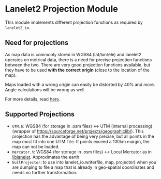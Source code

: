 # Lanelet2 Projection Module

This module implements different projection functions as required by `lanelet2_io`.

## Need for projections
As map data is commonly stored in WGS84 (lat/lon/ele) and lanelet2 operates on metrical data, there is a need for precise projection functions between the two. There are very good projection functions available, but they have to be used **with the correct origin** (close to the location of the map).

Maps loaded with a wrong origin can easily be distorted by 40% and more. Angle calculations will be wrong as well.

For more details, read [here](doc/Map_Projections_Coordinate_Systems.md).

## Supported Projections

 - `UTM.h`: WGS84 (for storage in .osm files) <-> UTM (internal processing) (wrapper of https://sourceforge.net/projects/geographiclib/). This projection has the advantage of being very precise, but all points in the map must fit into one UTM Tile. If points exceed a 100km margin, the map can not be loaded.
 - `Mercator.h`: WGS84 (for storage in .osm files) <-> Local  Mercator as in [liblanelet](https://github.com/phbender/liblanelet/blob/master/Commons/mercator.hpp). Approximates the earth 
  - `NullProjector`: to use into lanelet_io.write(file, map, projector) when you are dumping to file a map that is already in geo-spatial coordinates and needs no further transformation.
